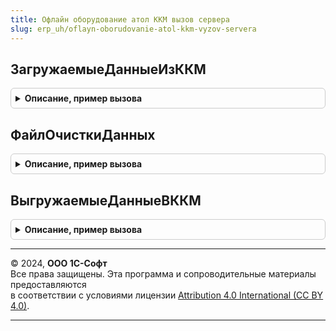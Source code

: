 ```yaml
---
title: Офлайн оборудование атол ККМ вызов сервера
slug: erp_uh/oflayn-oborudovanie-atol-kkm-vyzov-servera
---
```



## ЗагружаемыеДанныеИзККМ
<details style="margin: 1em 0; padding: 0.5em; border: 1px solid #ccc; border-radius: 6px;">

<summary style="font-weight: bold; cursor: pointer;">Описание, пример вызова</summary>

```bsl

// Загружаемые данные из ККМ.
//
// Параметры:
//  ТекстовыйДокумент - Строка - Текстовый документ
//  ФорматОбмена - Строка -Формат обмена
//  ВыходныеПараметры - Структура - Выходные параметры
//
// Возвращаемое значение:
//  Булево - Загружаемые данные из ККМ
Функция ЗагружаемыеДанныеИзККМ(ТекстовыйДокумент, ФорматОбмена, ВыходныеПараметры) Экспорт
```

Пример вызова
```bsl
Результат = ОфлайнОборудованиеАтолККМВызовСервера.ЗагружаемыеДанныеИзККМ(ТекстовыйДокумент, ФорматОбмена, ВыходныеПараметры) 
```
</details>

## ФайлОчисткиДанных
<details style="margin: 1em 0; padding: 0.5em; border: 1px solid #ccc; border-radius: 6px;">

<summary style="font-weight: bold; cursor: pointer;">Описание, пример вызова</summary>

```bsl

// Файл очистки данных.
//
// Возвращаемое значение:
//  ТекстовыйДокумент - Файл очистки данных
Функция ФайлОчисткиДанных() Экспорт
```

Пример вызова
```bsl
Результат = ОфлайнОборудованиеАтолККМВызовСервера.ФайлОчисткиДанных() 
```
</details>

## ВыгружаемыеДанныеВККМ
<details style="margin: 1em 0; padding: 0.5em; border: 1px solid #ccc; border-radius: 6px;">

<summary style="font-weight: bold; cursor: pointer;">Описание, пример вызова</summary>

```bsl

// Выгружаемые данные ВККМ.
//
// Параметры:
//  РасширеннаяВыгрузка - Булево - Расширенная выгрузка
//  ЧастичнаяВыгрузка - Булево - Частичная выгрузка
//  ФорматОбмена - Строка - Формат обмена
//  Товары - Массив - Товары
//  Налоги - Массив - Налоги
//  ВыходныеПараметры - Структура - Выходные параметры.
//
// Возвращаемое значение:
//  ТекстовыйДокумент - Выгружаемые данные ВККМ
Функция ВыгружаемыеДанныеВККМ(РасширеннаяВыгрузка, ЧастичнаяВыгрузка, ФорматОбмена, Товары, Налоги, ВыходныеПараметры) Экспорт
```

Пример вызова
```bsl
Результат = ОфлайнОборудованиеАтолККМВызовСервера.ВыгружаемыеДанныеВККМ(РасширеннаяВыгрузка, ЧастичнаяВыгрузка, ФорматОбмена, Товары, Налоги, ВыходныеПараметры) 
```
</details>

---

© 2024, **ООО 1С-Софт**  
Все права защищены. Эта программа и сопроводительные материалы предоставляются  
в соответствии с условиями лицензии [Attribution 4.0 International (CC BY 4.0)](https://creativecommons.org/licenses/by/4.0/legalcode).

---
